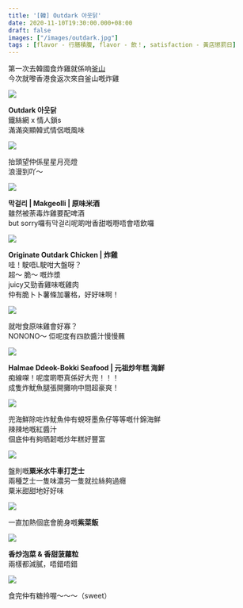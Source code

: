 ```yaml
---
title: '[韓] Outdark 아웃닭'
date: 2020-11-10T19:30:00.000+08:00
draft: false
images: ["/images/outdark.jpg"]
tags : [flavor - 行膳積腹, flavor - 飲！, satisfaction - 黃店懲罰日]
---
```


第一次去韓國食炸雞就係响[釜山](https://hidie.net/busanjj7h/)  
今次就嚟香港食返次來自釜山嘅炸雞  

![](/images/outdark1.jpg)

**Outdark 아웃닭**  
鐵絲網 x 情人鎖s  
滿滿突顯韓式情侶嘅風味  

![](/images/outdark2.jpg)

抬頭望仲係星星月亮燈  
浪漫到吖～  

![](/images/outdark3.jpg)

**막걸리 | Makgeolli | 原味米酒**  
雖然被荼毒炸雞要配啤酒  
but sorry囉有막걸리呢啲咁香甜嘅嘢唔會唔飲囉  

![](/images/outdark.jpg)

**Originate Outdark Chicken | 炸雞**  
哇！駛唔L駛咁大盤呀？  
超～ 脆～ 嘅炸漿  
juicy又勁香雞味嘅雞肉  
仲有脆卜卜薯條加薯格，好好味啊！  

![](/images/outdark4.jpg)

就咁食原味雞會好寡？  
NONONO～ 佢呢度有四款醬汁慢慢蘸  

![](/images/outdark5.jpg)

**Halmae Ddeok-Bokki Seafood | 元祖炒年糕 海鮮**  
痴線㗎！呢度啲嘢真係好大兜！！！  
成隻炸魷魚腿張開攤响中間超豪爽！  

![](/images/outdark6.jpg)

兜海鮮除咗炸魷魚仲有蜆呀墨魚仔等等嘅什錦海鮮  
辣辣地嘅紅醬汁  
個底仲有夠晒韌嘅炒年糕好豐富  

![](/images/outdark7.jpg)

盤則嘅**粟米水牛車打芝士**  
兩種芝士一隻味濃另一隻就拉絲夠過癮  
粟米甜甜地好好味    

![](/images/outdark8.jpg)

一直加熱個底會脆身嘅**紫菜飯**

![](/images/outdark9.jpg)

**香炒泡菜 & 香甜菠蘿粒**  
兩樣都減膩，唔錯唔錯  

![](/images/outdark10.jpg)

食完仲有糖拎喔～～～（sweet）
